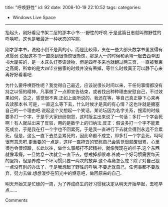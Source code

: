 title: "呼唤野性"
id: 92
date: 2008-10-19 22:10:52
tags: 
categories: 
- Windows Live Space
---


抬起头，刚好看见书架二层的那本小书---野性的呼唤.于是这篇日志就叫做野性的呼唤吧，这也是我最近一种状态的写照.

刚才那本书，说他小倒不是真的小，而是比较薄，夹在一些大部头数学书里显得有点孱弱.说起这本书一直感到很惭愧很惭愧，那是大一的时候和余靖一起去西单图书大厦买的，是一本床头灯英语读物，但是四年多来也就翻过两三页，一直被我束之高阁，所幸的是大四毕业搬家的时候并没有丢掉，等什么时候真正可以静下心来再好好看看吧.

为什么要呼唤野性呢？我觉得自己最近，应该说很长时间以来，干任何事情都没有持之以恒的精神，凡事做了一点即宣告结束，或者找出种种理由安慰自己，不过效果如何，总之，感觉很不爽.正如上面所说的，我还在等，等自己真正静下心来再去读那本书.可是，一直这么等下去，什么时候才是真的有心情？这也许就是搪塞自己的一个理由吧.说起这个又想起一个笑话，某论坛因为名字关系，搜索的时候要多打一个字，于是乎大家纷纷抱怨，这时版主出来说了一句话：多打一个字会死啊！有人就站出来了反驳，用的是数学上的归纳法.反正：假设多打一个字不能累死成立，于是我在打一个字也不回累死，于是我一直进行下去就会得到永远不会累死，但是，这么一直下去总会累死的，因此命题不成立，即多打一个字会死，呵呵很有意思吧.更重要的一点是，这样一直拖沓的安慰自己会感觉很颓废很累，心里很也会很烦躁，长此以往，做什么事都打不起精神，就像我现在的样子.这个东西就像毒瘾，一旦姑息一次就会一直下去，想戒掉都很难.养成一个好习惯需要每天的坚持，但是养成一个坏习惯只要一两次的放弃.这个毒瘾怎么戒？除了对自己狠一点没有别的办法了，于是我想起了野性的呼唤.不要迁就自己，任何事都不要放弃，努力去做.想想漫步在阳光中的惬意吧，做回原来的自己.

明天开始又是忙碌的一周，为了养成终生的好习惯我决定从明天开始早起，去吃早点……

Comments
